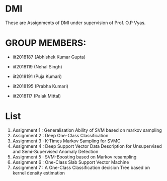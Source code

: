 # DMI

These are Assignments of DMI under supervision of Prof. O.P Vyas.

# GROUP MEMBERS:

* iit2018187 (Abhishek Kumar Gupta)

* iit2018119 (Nehal Singh)

* iit2018191 (Puja Kumari)

* iit2018195 (Prabha Kumari)

* iit2018117 (Palak Mittal)

# List

1. Assignment 1 : Generalisation Ability of SVM based on markov sampling
2. Assignment 2 : Deep One-Class Classification
3. Assignment 3 : K-Times Markov Sampling for SVMC
4. Assignment 4 : Deep Support Vector Data Description for Unsupervised and Semi-Supervised Anomaly Detection
5. Assignment 5 : SVM-Boosting based on Markov resampling
6. Assignment 6 : One-Class Slab Support Vector Machine
7. Assignment 7 : A One-Class Classification decision Tree based on kernel density estimation
